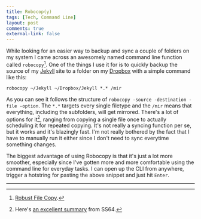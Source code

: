 ```yaml
---
title: Robocop(y)
tags: [Tech, Command Line]
layout: post
comments: true
external-link: false
---
```


While looking for an easier way to backup and sync a couple of folders on my system I came across an awesomely named command line function called `robocopy`[^20121211-1]. One of the things I use it for is to quickly backup the source of my [Jekyll](http://jekyllrb.com/ "Jekyll") site to a folder on my [Dropbox](http://dropbox.com/ "Dropbox") with a simple command like this:

    robocopy ~/Jekyll ~/Dropbox/Jekyll *.* /mir

As you can see it follows the structure of `robocopy -source -destination -file -option`. The `*.*` targets every single filetype and the `/mir` means that everything, including the subfolders, will get mirrored. There's a lot of options for it[^20121211-2], ranging from copying a single file once to actually scheduling it for repeated copying. It's not really a syncing function per se, but it works and it's blazingly fast. I'm not really bothered by the fact that I have to manually run it either since I don't need to sync everytime something changes.

The biggest advantage of using Robocopy is that it's just a lot more smoother, especially since I've gotten more and more comfortable using the command line for everyday tasks. I can open up the CLI from anywhere, trigger a hotstring for pasting the above snippet and just hit `Enter`.

***

[^20121211-1]: [Robust File Copy](http://en.wikipedia.org/wiki/Robocopy "Robust File Copy").
[^20121211-2]: Here's [an excellent summary](http://ss64.com/nt/robocopy.html "SS64's Robocopy Reference") from SS64. 